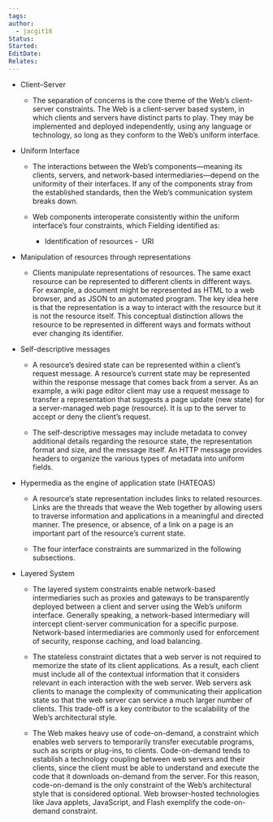 ```yaml
---
tags: 
author:
  - jacgit18
Status: 
Started: 
EditDate: 
Relates:
---
```

-   Client–Server 
    
    -   The separation of concerns is the core theme of the Web’s client-server constraints. The Web is a client-server based system, in which clients and servers have distinct parts to play. They may be implemented and deployed independently, using any language or technology, so long as they conform to the Web’s uniform interface. 
        
-   Uniform Interface 
    
    -   The interactions between the Web’s components—meaning its clients, servers, and network-based intermediaries—depend on the uniformity of their interfaces. If any of the components stray from the established standards, then the Web’s communication system breaks down. 
        
    -   Web components interoperate consistently within the uniform interface’s four constraints, which Fielding identified as: 
        
        -   Identification of resources -  URI 
            
        
-   Manipulation of resources through representations 
    
    -   Clients manipulate representations of resources. The same exact resource can be represented to different clients in different ways. For example, a document might be represented as HTML to a web browser, and as JSON to an automated program. The key idea here is that the representation is a way to interact with the resource but it is not the resource itself. This conceptual distinction allows the resource to be represented in different ways and formats without ever changing its identifier. 
        
    
-   Self-descriptive messages 
    
    -   A resource’s desired state can be represented within a client’s request message. A resource’s current state may be represented within the response message that comes back from a server. As an example, a wiki page editor client may use a request message to transfer a representation that suggests a page update (new state) for a server-managed web page (resource). It is up to the server to accept or deny the client’s request. 
        
    -   The self-descriptive messages may include metadata to convey additional details regarding the resource state, the representation format and size, and the message itself. An HTTP message provides headers to organize the various types of metadata into uniform fields. 
        
    
-   Hypermedia as the engine of application state (HATEOAS) 
    
    -   A resource’s state representation includes links to related resources. Links are the threads that weave the Web together by allowing users to traverse information and applications in a meaningful and directed manner. The presence, or absence, of a link on a page is an important part of the resource’s current state. 
        
    -   The four interface constraints are summarized in the following subsections. 
        
    
-   Layered System 
    
    -   The layered system constraints enable network-based intermediaries such as proxies and gateways to be transparently deployed between a client and server using the Web’s uniform interface. Generally speaking, a network-based intermediary will intercept client-server communication for a specific purpose. Network-based intermediaries are commonly used for enforcement of security, response caching, and load balancing. 
        
    
    -   The stateless constraint dictates that a web server is not required to memorize the state of its client applications. As a result, each client must include all of the contextual information that it considers relevant in each interaction with the web server. Web servers ask clients to manage the complexity of communicating their application state so that the web server can service a much larger number of clients. This trade-off is a key contributor to the scalability of the Web’s architectural style. 
        
    
    -   The Web makes heavy use of code-on-demand, a constraint which enables web servers to temporarily transfer executable programs, such as scripts or plug-ins, to clients. Code-on-demand tends to establish a technology coupling between web servers and their clients, since the client must be able to understand and execute the code that it downloads on-demand from the server. For this reason, code-on-demand is the only constraint of the Web’s architectural style that is considered optional. Web browser-hosted technologies like Java applets, JavaScript, and Flash exemplify the code-on-demand constraint.